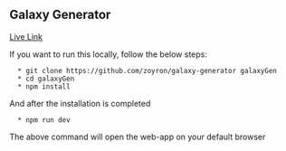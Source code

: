 ## Galaxy Generator

[Live Link](https://galaxy-creation.vercel.app/)


If you want to run this locally, follow the below steps:

```
  * git clone https://github.com/zoyron/galaxy-generator galaxyGen
  * cd galaxyGen
  * npm install

```

And after the installation is completed

```
  * npm run dev

```

The above command will open the web-app on your default browser
